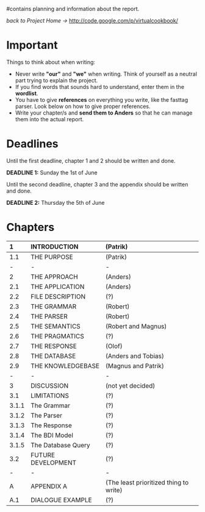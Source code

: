 #contains planning and information about the report.

_back to Project Home ->_ http://code.google.com/p/virtualcookbook/

# Important #

Things to think about when writing:

  * Never write **"our"** and **"we"** when writing. Think of yourself as a neutral part trying to explain the project.
  * If you find words that sounds hard to understand, enter them in the **wordlist**.
  * You have to give **references** on everything you write, like the fasttag parser. Look below on how to give proper references.
  * Write your chapter/s and **send them to Anders** so that he can manage them into the actual report.

# Deadlines #

Until the first deadline, chapter 1 and 2 should be written and done.

**DEADLINE 1:** Sunday the 1st of June

Until the second deadline, chapter 3 and the appendix should be written and done.

**DEADLINE 2:** Thursday the 5th of June

# Chapters #

| 1 | INTRODUCTION | (Patrik) |
|:--|:-------------|:---------|
| 1.1 | THE PURPOSE  | (Patrik) |
| - | -            | -        |
| 2 | THE APPROACH | (Anders) |
| 2.1 | THE APPLICATION | (Anders) |
| 2.2 | FILE DESCRIPTION | (?)      |
| 2.3 | THE GRAMMAR  | (Robert) |
| 2.4 | THE PARSER   | (Robert) |
| 2.5 | THE SEMANTICS | (Robert and Magnus) |
| 2.6 | THE PRAGMATICS | (?)      |
| 2.7 | THE RESPONSE | (Olof)   |
| 2.8 | THE DATABASE	| (Anders and Tobias) |
| 2.9 | THE KNOWLEDGEBASE | (Magnus and Patrik) |
| - | -            | -        |
| 3 | DISCUSSION   | (not yet decided) |
| 3.1 | LIMITATIONS  | (?)      |
| 3.1.1 | The Grammar  | (?)      |
| 3.1.2 | The Parser   | (?)      |
| 3.1.3 | The Response | (?)      |
| 3.1.4 | The BDI Model | (?)      |
| 3.1.5 | The Database Query | (?)      |
| 3.2 | FUTURE DEVELOPMENT | (?)      |
| - | -            | -        |
| A | APPENDIX A   | (The least prioritized thing to write) |
| A.1 | DIALOGUE EXAMPLE | (?)      |